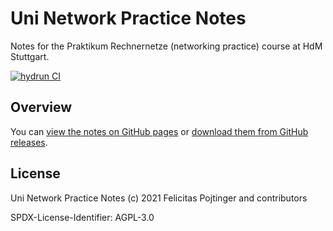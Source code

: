 # Uni Network Practice Notes

Notes for the Praktikum Rechnernetze (networking practice) course at HdM Stuttgart.

[![hydrun CI](https://github.com/pojntfx/uni-netpractice-notes/actions/workflows/hydrun.yaml/badge.svg)](https://github.com/pojntfx/uni-netpractice-notes/actions/workflows/hydrun.yaml)

## Overview

You can [view the notes on GitHub pages](https://pojntfx.github.io/uni-netpractice-notes/) or [download them from GitHub releases](https://github.com/pojntfx/uni-netpractice-notes/releases/latest).

## License

Uni Network Practice Notes (c) 2021 Felicitas Pojtinger and contributors

SPDX-License-Identifier: AGPL-3.0
